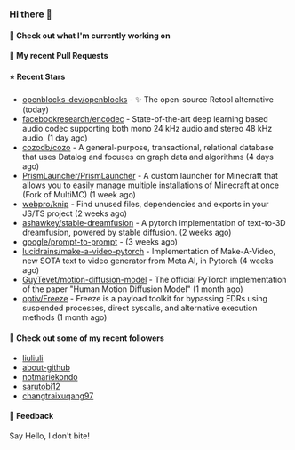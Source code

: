 ### Hi there 👋

#### 👷 Check out what I'm currently working on

#### 🔨 My recent Pull Requests


#### ⭐ Recent Stars

- [openblocks-dev/openblocks](https://github.com/openblocks-dev/openblocks) - ✨ The open-source Retool alternative (today)
- [facebookresearch/encodec](https://github.com/facebookresearch/encodec) - State-of-the-art deep learning based audio codec supporting both mono 24 kHz audio and stereo 48 kHz audio. (1 day ago)
- [cozodb/cozo](https://github.com/cozodb/cozo) - A general-purpose, transactional, relational database that uses Datalog and focuses on graph data and algorithms (4 days ago)
- [PrismLauncher/PrismLauncher](https://github.com/PrismLauncher/PrismLauncher) - A custom launcher for Minecraft that allows you to easily manage multiple installations of Minecraft at once (Fork of MultiMC) (1 week ago)
- [webpro/knip](https://github.com/webpro/knip) - Find unused files, dependencies and exports in your JS/TS project  (2 weeks ago)
- [ashawkey/stable-dreamfusion](https://github.com/ashawkey/stable-dreamfusion) - A pytorch implementation of text-to-3D dreamfusion, powered by stable diffusion. (2 weeks ago)
- [google/prompt-to-prompt](https://github.com/google/prompt-to-prompt) -  (3 weeks ago)
- [lucidrains/make-a-video-pytorch](https://github.com/lucidrains/make-a-video-pytorch) - Implementation of Make-A-Video, new SOTA text to video generator from Meta AI, in Pytorch (4 weeks ago)
- [GuyTevet/motion-diffusion-model](https://github.com/GuyTevet/motion-diffusion-model) - The official PyTorch implementation of the paper &#34;Human Motion Diffusion Model&#34; (1 month ago)
- [optiv/Freeze](https://github.com/optiv/Freeze) - Freeze is a payload toolkit for bypassing EDRs using suspended processes, direct syscalls, and alternative execution methods (1 month ago)

#### 👯 Check out some of my recent followers

- [liuliuli](https://github.com/liuliuli)
- [about-github](https://github.com/about-github)
- [notmariekondo](https://github.com/notmariekondo)
- [sarutobi12](https://github.com/sarutobi12)
- [changtraixuqang97](https://github.com/changtraixuqang97)

#### 💬 Feedback

Say Hello, I don't bite!